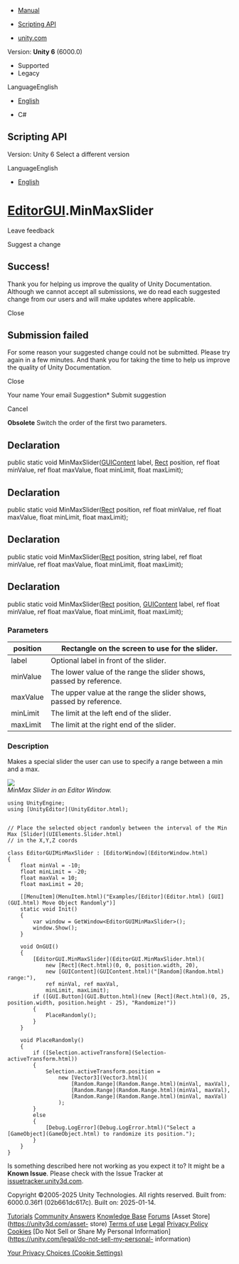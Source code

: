 [ ]()

  * [Manual](../Manual/index.html)
  * [Scripting API](../ScriptReference/index.html)

  * [unity.com](https://unity.com/)

Version: **Unity 6** (6000.0)

  * Supported
  * Legacy

LanguageEnglish

  * [English]()

  * C#

[ ](https://docs.unity3d.com)

## Scripting API

Version: Unity 6 Select a different version

LanguageEnglish

  * [English]()

#  [EditorGUI](EditorGUI.html).MinMaxSlider

Leave feedback

Suggest a change

## Success!

Thank you for helping us improve the quality of Unity Documentation. Although
we cannot accept all submissions, we do read each suggested change from our
users and will make updates where applicable.

Close

## Submission failed

For some reason your suggested change could not be submitted. Please <a>try
again</a> in a few minutes. And thank you for taking the time to help us
improve the quality of Unity Documentation.

Close

Your name Your email Suggestion* Submit suggestion

Cancel

[ ]()

**Obsolete** Switch the order of the first two parameters.

## Declaration

public static void MinMaxSlider([GUIContent](GUIContent.html) label,
[Rect](Rect.html) position, ref float minValue, ref float maxValue, float
minLimit, float maxLimit);

## Declaration

public static void MinMaxSlider([Rect](Rect.html) position, ref float
minValue, ref float maxValue, float minLimit, float maxLimit);

## Declaration

public static void MinMaxSlider([Rect](Rect.html) position, string label, ref
float minValue, ref float maxValue, float minLimit, float maxLimit);

## Declaration

public static void MinMaxSlider([Rect](Rect.html) position,
[GUIContent](GUIContent.html) label, ref float minValue, ref float maxValue,
float minLimit, float maxLimit);

### Parameters

position | Rectangle on the screen to use for the slider.  
---|---  
label | Optional label in front of the slider.  
minValue | The lower value of the range the slider shows, passed by reference.  
maxValue | The upper value at the range the slider shows, passed by reference.  
minLimit | The limit at the left end of the slider.  
maxLimit | The limit at the right end of the slider.  
  
### Description

Makes a special slider the user can use to specify a range between a min and a
max.

![](../StaticFiles/ScriptRefImages/EditorGUIMinMaxSlider.png)  
_MinMax Slider in an Editor Window._

    
    
    using UnityEngine;
    using [UnityEditor](UnityEditor.html);  
      
    
    // Place the selected object randomly between the interval of the Min Max [Slider](UIElements.Slider.html)
    // in the X,Y,Z coords  
      
    class EditorGUIMinMaxSlider : [EditorWindow](EditorWindow.html)
    {
        float minVal = -10;
        float minLimit = -20;
        float maxVal = 10;
        float maxLimit = 20;  
      
        [[MenuItem](MenuItem.html)("Examples/[Editor](Editor.html) [GUI](GUI.html) Move Object Randomly")]
        static void Init()
        {
            var window = GetWindow<EditorGUIMinMaxSlider>();
            window.Show();
        }  
      
        void OnGUI()
        {
            [EditorGUI.MinMaxSlider](EditorGUI.MinMaxSlider.html)(
                new [Rect](Rect.html)(0, 0, position.width, 20),
                new [GUIContent](GUIContent.html)("[Random](Random.html) range:"),
                ref minVal, ref maxVal,
                minLimit, maxLimit);
            if ([GUI.Button](GUI.Button.html)(new [Rect](Rect.html)(0, 25, position.width, position.height - 25), "Randomize!"))
            {
                PlaceRandomly();
            }
        }  
      
        void PlaceRandomly()
        {
            if ([Selection.activeTransform](Selection-activeTransform.html))
            {
                Selection.activeTransform.position =
                    new [Vector3](Vector3.html)(
                        [Random.Range](Random.Range.html)(minVal, maxVal),
                        [Random.Range](Random.Range.html)(minVal, maxVal),
                        [Random.Range](Random.Range.html)(minVal, maxVal)
                    );
            }
            else
            {
                [Debug.LogError](Debug.LogError.html)("Select a [GameObject](GameObject.html) to randomize its position.");
            }
        }
    }
    

Is something described here not working as you expect it to? It might be a
**Known Issue**. Please check with the Issue Tracker at
[issuetracker.unity3d.com](https://issuetracker.unity3d.com).

Copyright ©2005-2025 Unity Technologies. All rights reserved. Built from:
6000.0.36f1 (02b661dc617c). Built on: 2025-01-14.

[Tutorials](https://unity3d.com/learn) [Community
Answers](https://answers.unity3d.com) [Knowledge
Base](https://support.unity3d.com/hc/en-us)
[Forums](https://forum.unity3d.com) [Asset Store](https://unity3d.com/asset-
store) [Terms of use](https://docs.unity3d.com/Manual/TermsOfUse.html)
[Legal](https://unity.com/legal) [Privacy
Policy](https://unity.com/legal/privacy-policy)
[Cookies](https://unity.com/legal/cookie-policy) [Do Not Sell or Share My
Personal Information](https://unity.com/legal/do-not-sell-my-personal-
information)

[Your Privacy Choices (Cookie Settings)](javascript:void\(0\);)

